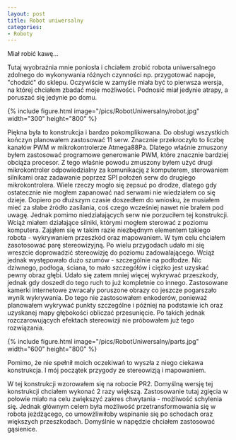 ```yaml
---
layout: post
title: Robot uniwersalny
categories:
- Roboty
---
```


Miał robić kawę...

Tutaj wyobraźnia mnie poniosła i chciałem zrobić robota uniwersalnego zdolnego do wykonywania różnych czynności np. przygotować napoje, "chodzić" do sklepu. Oczywiście w zamyśle miała być to pierwsza wersja, na której chciałem zbadać moje możliwości. Podnosić miał jedynie atrapy, a poruszać się jedynie po domu.

{% include figure.html image="/pics/RobotUniwersalny/robot.jpg" width="300" height="800" %}

Piękna była to konstrukcja i bardzo pokomplikowana. Do obsługi wszystkich kończyn planowałem zastosować 11 serw. Znacznie przekroczyło to liczbę kanałów PWM w mikrokontrolerze Atmega88Pa. Dlatego właśnie zmuszony byłem zastosować programowe generowanie PWM, które znacznie bardziej obciąża procesor. Z tego właśnie powodu zmuszony byłem użyć drugi mikrokontroler odpowiedzialny za komunikację z komputerem, sterowaniem silnikami oraz zadawanie poprzez SPI położeń serw do drugiego mikrokontrolera. Wiele rzeczy mogło się zepsuć po drodze, dlatego gdy ostatecznie nie mogłem zapanować nad serwami nie wiedziałem co się dzieje. Dopiero po dłuższym czasie doszedłem do wniosku, że musiałem mieć za słabe źródło zasilania, coś czego wcześniej nawet nie brałem pod uwagę. Jednak pomimo niedziałających serw nie porzuciłem tej konstrukcji. Wciąż miałem działające silniki, którymi mogłem sterować z poziomu komputera. Zająłem się w takim razie niezbędnym elementem takiego robota - wykrywaniem przeszkód oraz mapowaniem. W tym celu chciałem zasotosować parę stereowizyjną. Po wielu przygodach udało mi się wreszcie doprowadzić stereowizję do poziomu zadowalającego. Wciąż jednak występowało dużo szumów - szczególnie na podłodze. Nic dziwnego, podłoga, ściana, to mało szczegółów i ciężko jest uzyskać pewny obraz głębi. Udało się zatem mniej więcej wykrywać przeszkody, jednak gdy doszedł do tego ruch to już kompletnie co innego. Zastosowane kamerki internetowe zwracały poruszone obrazy co jeszcze pogarszało wynik wykrywania. Do tego nie zastosowałem enkoderów, ponieważ planowałem wykrywać punkty szczególne i póżniej na podstawie ich oraz uzyskanej mapy głębokości obliczać przesunięcie. Po takich jednak rozczarowujących efektach stereowizji nie próbowałem już tego rozwiązania.

{% include figure.html image="/pics/RobotUniwersalny/parts.jpg" width="600" height="800" %}

Pomimo, że nie spełnił moich oczekiwań to wyszła z niego ciekawa konstrukcja. I mój początek przygody ze stereowizją i mapowaniem. 

W tej konstrukcji wzorowałem się na robocie PR2. Domyślną wersję tej konstrukcji chciałem wykonać 2 razy większą. Zastosowanie tutaj zgięcia w połowie miało na celu zwiększyć zakres chwytania - możliwość schylenia się. Jednak głównym celem była możliwość przetransformowania się w robota jeżdżącego, co umowżliwiłoby wspinanie się po schodach oraz większych przeszkodach. Domyślnie w napędzie chciałem zastosować gąsienice. 

